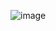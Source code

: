 ![image](https://github.com/faizalfaiz/faizalfaiz-HotelRatingApp-Microservices/assets/52238192/68d19edb-3ed5-41f5-bd84-8224184956a5)
